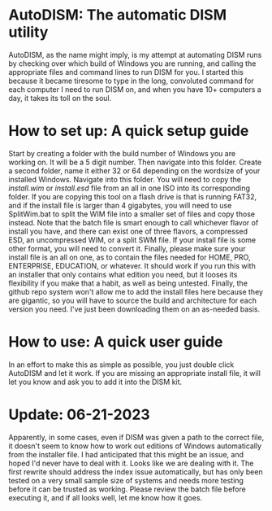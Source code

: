 # AutoDISM: The automatic DISM utility
AutoDISM, as the name might imply, is my attempt at automating DISM runs by checking over which build of Windows you are running, and calling the appropriate files and command lines to run DISM for you.
I started this because it became tiresome to type in the long, convoluted command for each computer I need to run DISM on, and when you have 10+ computers a day, it takes its toll on the soul.

# How to set up: A quick setup guide
Start by creating a folder with the build number of Windows you are working on. It will be a 5 digit number. Then navigate into this folder. Create a second folder, name it either 32 or 64 depending on the wordsize of your installed Windows. Navigate into this folder. You will need to copy the *install.wim* or *install.esd* file from an all in one ISO into its corresponding folder.
If you are copying this tool on a flash drive is that is running FAT32, and if the install file is larger than 4 gigabytes, you will need to use SplitWim.bat to split the WIM file into a smaller set of files and copy those instead.
Note that the batch file is smart enough to call whichever flavor of install you have, and there can exist one of three flavors, a compressed ESD, an uncompressed WIM, or a split SWM file.
If your install file is some other format, you will need to convert it.
Finally, please make sure your install file is an all on one, as to contain the files needed for HOME, PRO, ENTERPRISE, EDUCATION, or whatever. It should work if you run this with an installer that only contains what edition you need, but it looses its flexibility if you make that a habit, as well as being untested.
Finally, the github repo system won't allow me to add the install files here because they are gigantic, so you will have to source the build and architecture for each version you need. I've just been downloading them on an as-needed basis.

# How to use: A quick user guide
In an effort to make this as simple as possible, you just double click AutoDISM and let it work. If you are missing an appropriate install file, it will let you know and ask you to add it into the DISM kit.

# Update: 06-21-2023
Apparently, in some cases, even if DISM was given a path to the correct file, it doesn't seem to know how to work out editions of Windows automatically from the installer file. I had anticipated that this might be an issue, and hoped I'd never have to deal with it. Looks like we are dealing with it. The first rewrite should address the index issue automatically, but has only been tested on a very small sample size of systems and needs more testing before it can be trusted as working. Please review the batch file before executing it, and if all looks well, let me know how it goes.
